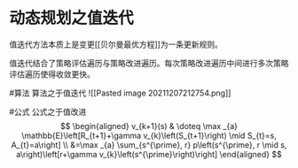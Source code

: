 # 动态规划之值迭代


值迭代方法本质上是变更[[贝尔曼最优方程]]为一条更新规则。

值迭代结合了策略评估遍历与策略改进遍历。每次策略改进遍历中间进行多次策略评估遍历使得收敛更快。

#算法 算法之于值迭代
![[Pasted image 20211207212754.png]]

#公式 公式之于值改进
$$
\begin{aligned}
v_{k+1}(s) & \doteq \max _{a} \mathbb{E}\left[R_{t+1}+\gamma v_{k}\left(S_{t+1}\right) \mid S_{t}=s, A_{t}=a\right] \\
&=\max _{a} \sum_{s^{\prime}, r} p\left(s^{\prime}, r \mid s, a\right)\left[r+\gamma v_{k}\left(s^{\prime}\right)\right]
\end{aligned}
$$